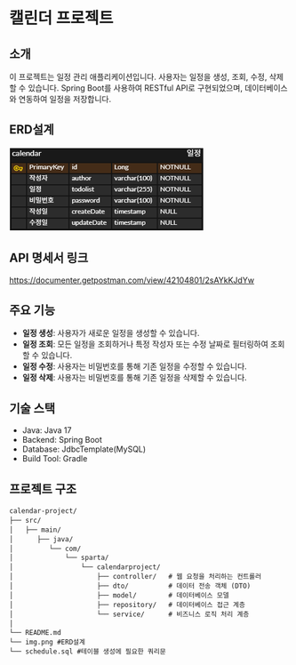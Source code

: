 
# 캘린더 프로젝트

## 소개
이 프로젝트는 일정 관리 애플리케이션입니다. 사용자는 일정을 생성, 조회, 수정, 삭제할 수 있습니다. Spring Boot를 사용하여 RESTful API로 구현되었으며, 데이터베이스와 연동하여 일정을 저장합니다.

## ERD설계
![calendar_erd_cys.png](src/main/resources/calendar_erd_cys.png)


## API 명세서 링크
https://documenter.getpostman.com/view/42104801/2sAYkKJdYw



## 주요 기능
- **일정 생성**: 사용자가 새로운 일정을 생성할 수 있습니다.
- **일정 조회**: 모든 일정을 조회하거나 특정 작성자 또는 수정 날짜로 필터링하여 조회할 수 있습니다.
- **일정 수정**: 사용자는 비밀번호를 통해 기존 일정을 수정할 수 있습니다.
- **일정 삭제**: 사용자는 비밀번호를 통해 기존 일정을 삭제할 수 있습니다.

## 기술 스택
- Java: Java 17
- Backend: Spring Boot
- Database: JdbcTemplate(MySQL)
- Build Tool: Gradle


## 프로젝트 구조
```markdown
calendar-project/
├── src/
│   ├── main/
│      ├── java/
│         └── com/
│             └── sparta/
│                 └── calendarproject/
│                     ├── controller/   # 웹 요청을 처리하는 컨트롤러
│                     ├── dto/          # 데이터 전송 객체 (DTO)
│                     ├── model/        # 데이터베이스 모델
│                     ├── repository/   # 데이터베이스 접근 계층
│                     └── service/      # 비즈니스 로직 처리 계층
│   
└── README.md  
└── img.png #ERD설계
└── schedule.sql #테이블 생성에 필요한 쿼리문

```